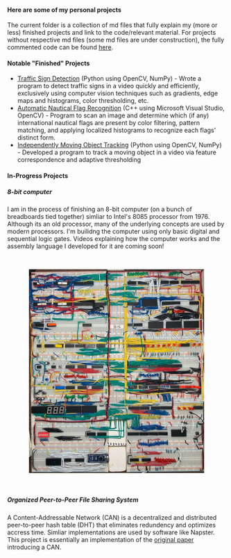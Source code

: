 #### Here are some of my personal projects


The current folder is a collection of md files that fully explain my (more or less) finished projects and link to the code/relevant material. For projects without respective md files (some md files are under construction), the fully commented code can be found [here](/Project_Files/).

#### Notable "Finished" Projects

* [Traffic Sign Detection](Traffic%20Sign%20Detection.md) (Python using OpenCV, NumPy) - Wrote a program to detect traffic signs in a video quickly and efficiently, exclusively using computer vision techniques such as gradients, edge maps and histograms, color thresholding, etc.
* [Automatic Nautical Flag Recognition](Automatic%20Flag%20Recognition.md) (C++ using Microsoft Visual Studio, OpenCV) - Program to scan an image and determine which (if any) international nautical flags are present by color filtering, pattern matching, and applying localized histograms to recognize each flags’ distinct form.
* [Independently Moving Object Tracking](Independently%20Moving%20Object%20Tracking.md) (Python using OpenCV, NumPy) - Developed a program to track a moving object in a video via feature correspondence and adaptive thresholding

#### In-Progress Projects

##### 8-bit computer

I am in the process of finishing an 8-bit computer (on a bunch of breadboards tied together) simliar to Intel's 8085 processor from 1976. Although its an old processor, many of the underlying concepts are used by modern processors. I'm builidng the computer using only basic digital and sequential logic gates. Videos explaining how the computer works and the assembly language I developed for it are coming soon!

<br><p align="center"><img width="80%" height="70%" src="Project_Files/8bit/media/full_8bit.jpg"></p><br>

##### Organized Peer-to-Peer File Sharing System

A Content-Addressable Network (CAN) is a decentralized and distributed peer-to-peer hash table (DHT) that eliminates redundency and optimizes accress time. Simliar implementations are used by software like Napster. This project is essentially an implementation of the [original paper](https://people.eecs.berkeley.edu/~sylvia/papers/cans.pdf) introducing a CAN.
